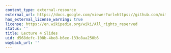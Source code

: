 ```yaml
---
content_type: external-resource
external_url: https://docs.google.com/viewer?url=https://github.com/mitmath/6S083/raw/master/lectures/04.%20Probability%20II%20and%20random%20walks.pdf
has_external_license_warning: true
license: https://en.wikipedia.org/wiki/All_rights_reserved
status: ''
title: Lecture 4 Slides
uid: d568defc-108b-4be8-b6ee-133c8aa250b6
wayback_url: ''
---
```

